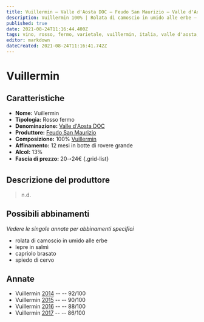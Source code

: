 ```yaml
---
title: Vuillermin – Valle d'Aosta DOC – Feudo San Maurizio – Valle d'Aosta (IT) – 20🠒24€ –  3★-5★
description: Vuillermin 100% | Rolata di camoscio in umido alle erbe – Lepre in salmì – Capriolo brasato – Spiedo di cervo
published: true
date: 2021-08-24T11:16:44.400Z
tags: vino, rosso, fermo, varietale, vuillermin, italia, valle d'aosta, rolata di camoscio in umido alle erbe, lepre in salmì, capriolo brasato, spiedo di cervo, 20🠒24€, 5 stelle
editor: markdown
dateCreated: 2021-08-24T11:16:41.742Z
---
```


# Vuillermin

## Caratteristiche
- **Nome:** Vuillermin
- **Tipologia:** Rosso fermo
- **Denominazione:** [Valle d'Aosta DOC](/denominazioni/Italia/Valle-d-Aosta/DOC/Valle-d-Aosta) 
- **Produttore:** [Feudo San Maurizio](/produttori/Italia/Valle-d-Aosta/Feudo-San-Maurizio) 
- **Composizione:** 100% [Vuillermin](/vitigni/Italia/bacca-nera/vuillermin) 
- **Affinamento:** 12 mesi in botte di rovere grande
- **Alcol:** 13%
- **Fascia di prezzo:** 20🠒24€
{.grid-list}

## Descrizione del produttore

> n.d.


## Possibili abbinamenti
*Vedere le singole annate per abbinamenti specifici*

- rolata di camoscio in umido alle erbe 
- lepre in salmì 
- capriolo brasato 
- spiedo di cervo

## Annate
- Vuillermin [2014](vini/Italia/Valle-d-Aosta/Feudo-San-Maurizio/Vuillermin/2014) -- <span class="star-5"></span> -- 92/100
- Vuillermin [2015](vini/Italia/Valle-d-Aosta/Feudo-San-Maurizio/Vuillermin/2015) -- <span class="star-4"></span> -- 90/100  
- Vuillermin [2016](vini/Italia/Valle-d-Aosta/Feudo-San-Maurizio/Vuillermin/2016) -- <span class="star-3"></span> -- 88/100
- Vuillermin [2017](vini/Italia/Valle-d-Aosta/Feudo-San-Maurizio/Vuillermin/2017) -- <span class="star-3"></span> -- 86/100


